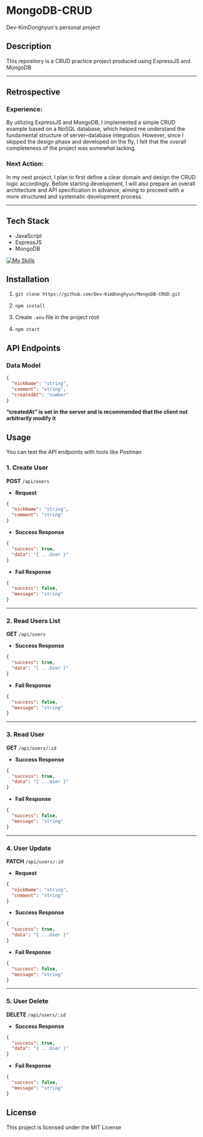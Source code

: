 # MongoDB-CRUD

Dev-KimDonghyun's personal project

## Description

This repository is a CRUD practice project produced using ExpressJS and MongoDB

---

## Retrospective

### Experience:

By utilizing ExpressJS and MongoDB, I implemented a simple CRUD example based on a NoSQL database, which helped me understand the fundamental structure of server–database integration. However, since I skipped the design phase and developed on the fly, I felt that the overall completeness of the project was somewhat lacking.

### Next Action:

In my next project, I plan to first define a clear domain and design the CRUD logic accordingly. Before starting development, I will also prepare an overall architecture and API specification in advance, aiming to proceed with a more structured and systematic development process.

---

## Tech Stack

- JavaScript
- ExpressJS
- MongoDB

<a href="https://skillicons.dev"><img src="https://skillicons.dev/icons?i=javascript,expressjs,mongodb&theme=dark&perline=15" alt="My Skills" /></a>

## Installation

1. `git clone https://github.com/Dev-KimDonghyun/MongoDB-CRUD.git`

2. `npm install`

3. Create `.env` file in the project root

4. `npm start`

## API Endpoints

### Data Model

```json
{
  "nickName": "string",
  "comment": "string",
  "createdAt": "number"
}
```

**“createdAt” is set in the server and is recommended that the client not arbitrarily modify it**

## Usage

You can test the API endpoints with tools like Postman

### 1. Create User

**POST** `/api/users`

- **Request**

```json
{
  "nickName": "string",
  "comment": "string"
}
```

- **Success Response**

```json
{
  "success": true,
  "data": "{ ...User }"
}
```

- **Fail Response**

```json
{
  "success": false,
  "message": "string"
}
```

---

### 2. Read Users List

**GET** `/api/users`

- **Success Response**

```json
{
  "success": true,
  "data": "[ ...User ]"
}
```

- **Fail Response**

```json
{
  "success": false,
  "message": "string"
}
```

---

### 3. Read User

**GET** `/api/users/:id`

- **Success Response**

```json
{
  "success": true,
  "data": "{ ...User }"
}
```

- **Fail Response**

```json
{
  "success": false,
  "message": "string"
}
```

---

### 4. User Update

**PATCH** `/api/users/:id`

- **Request**

```json
{
  "nickName": "string",
  "comment": "string"
}
```

- **Success Response**

```json
{
  "success": true,
  "data": "{ ...User }"
}
```

- **Fail Response**

```json
{
  "success": false,
  "message": "string"
}
```

---

### 5. User Delete

**DELETE** `/api/users/:id`

- **Success Response**

```json
{
  "success": true,
  "data": "{ ...User }"
}
```

- **Fail Response**

```json
{
  "success": false,
  "message": "string"
}
```

## License

This project is licensed under the MIT License
